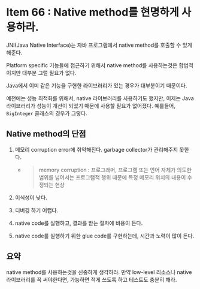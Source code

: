 # Item 66 : Native method를 현명하게 사용하라.

JNI(Java Native Interface)는 자바 프로그램에서 native method를 호출할 수 있게 해준다. 

Platform specific 기능들에 접근하기 위해서 native method를 사용하는것은 합법적이지만 대부분 그럴 필요가 없다.

Java에서 이미 같은 기능을 구현한 라이브러리가 있는 경우가 대부분이기 때문이다.

예전에는 성능 최적화를 위해서, native 라이브러리를 사용하기도 했지만, 이제는 Java 라이브러리가 성능이 개선이 되었기 때문에 사용할 필요가 없어졌다. 예를들어, ```BigInteger``` 클래스의 경우가 그렇다.

## Native method의 단점

1. 메모리 corruption error에 취약해진다. garbage collector가 관리해주지 못한다.

   - > memory corruption : 프로그래머, 프로그램 또는 언어 자체가 의도한 범위를 넘어서는 프로그램적 행위 때문에 특정 메모리 위치의 내용이 수정되는 현상

2. 이식성이 낮다. 

3. 디버깅 하기 어렵다.

4. native code를 실행하고, 결과를 받는 절차에 비용이 든다.

5. native code를 실행하기 위한 glue code를 구현하는데, 시간과 노력이 많이 든다.

## 요약

native method를 사용하는것을 신중하게 생각하라. 만약  low-level 리소스나 native 라이브러리를 꼭 써야한다면, 가능하면 적게 쓰도록 하고 테스트도 충분히 해라.

